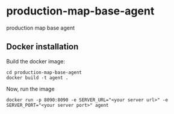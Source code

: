 # production-map-base-agent
production map base agent



## Docker installation
Build the docker image:
```
cd production-map-base-agent
docker build -t agent .
```
Now, run the image
```
docker run -p 8090:8090 -e SERVER_URL="<your server url>" -e SERVER_PORT="<your server port>" agent
```
